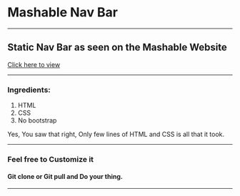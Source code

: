 # Mashable Nav Bar

***
## Static Nav Bar as seen on the Mashable Website 
[Click here to view](https://mashable.com/)

***

### Ingredients:
1) HTML
2) CSS
3) No bootstrap

Yes, You saw that right, Only few lines of HTML and CSS is all that it took.
***

### Feel free to Customize it
#### Git clone or Git pull and Do your thing.
***

